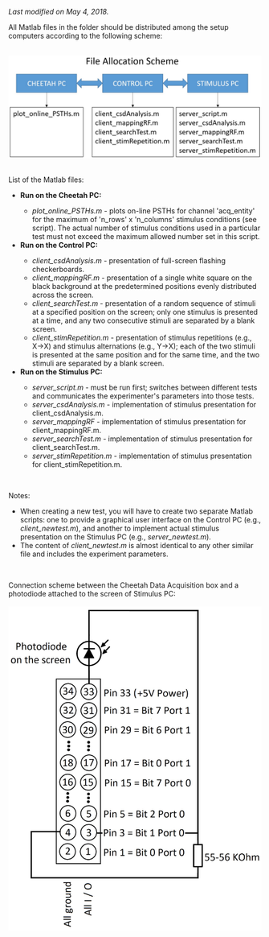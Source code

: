  <i>Last modified on May 4, 2018.</i><p>
 
 All Matlab files in the folder should be distributed among the setup computers according to the following scheme:<br><br>
 
 <img src='file_allocation_scheme.jpg'><br><br>
 
 List of the Matlab files:
 
 <ul>
 
 <li><b>Run on the Cheetah PC:</b></li>
   <ul>
     <li><i>plot_online_PSTHs.m</i> - plots on-line PSTHs for channel 'acq_entity' for the maximum of 'n_rows' x 'n_columns' stimulus
     conditions (see script). The actual number of stimulus conditions used in a particular test must not exceed the maximum allowed
     number set in this script.</li>
   </ul>
   
 <li><b>Run on the Control PC:</b></li>
   <ul>
     <li><i>client_csdAnalysis.m</i> - presentation of full-screen flashing checkerboards.</li> 
     <li><i>client_mappingRF.m</i> - presentation of a single white square on the black background at the predetermined positions evenly
     distributed across the screen.</li>
     <li><i>client_searchTest.m</i> - presentation of a random sequence of stimuli at a specified position on the screen; only one 
     stimulus is presented at a time, and any two consecutive stimuli are separated by a blank screen.</li>
     <li><i>client_stimRepetition.m</i> - presentation of stimulus repetitions (e.g., X->X) and stimulus alternations (e.g., Y->X); each
     of the two stimuli is presented at the same position and for the same time, and the two stimuli are separated by a blank screen.</li>
   </ul>
   
 <li><b>Run on the Stimulus PC:</b></li>
   <ul>
     <li><i>server_script.m</i> - must be run first; switches between different tests and communicates the experimenter's parameters
     into those tests.</li>
     <li><i>server_csdAnalysis.m</i> - implementation of stimulus presentation for client_csdAnalysis.m.</li>
     <li><i>server_mappingRF</i> - implementation of stimulus presentation for client_mappingRF.m.</li>
     <li><i>server_searchTest.m</i> - implementation of stimulus presentation for client_searchTest.m.</li>
     <li><i>server_stimRepetition.m</i> - implementation of stimulus presentation for client_stimRepetition.m.</li>
   </ul>
   
 </ul><br>
 
 Notes:<br>
 <ul>
   <li>When creating a new test, you will have to create two separate Matlab scripts: one to provide a graphical user interface on the 
   Control PC (e.g., <i>client_newtest.m</i>), and another to implement actual stimulus presentation on the Stimulus PC (e.g.,
   <i>server_newtest.m</i>).</li>
   <li>The content of <i>client_newtest.m</i> is almost identical to any other similar file and includes the experiment parameters.</li>
 </ul><br>
 
 Connection scheme between the Cheetah Data Acquisition box and a photodiode attached to the screen of Stimulus PC:<br><br>
 <img src='photodiode.jpg'>
